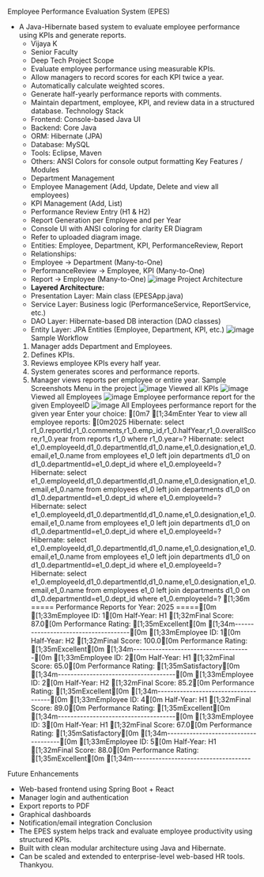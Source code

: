 Employee Performance Evaluation System (EPES)
- A Java-Hibernate based system to evaluate employee performance using KPIs and generate reports.
  - Vijaya K
  - Senior Faculty
  - Deep Tech
Project Scope
  - Evaluate employee performance using measurable KPIs.
  - Allow managers to record scores for each KPI twice a year.
  - Automatically calculate weighted scores.
  - Generate half-yearly performance reports with comments.
  - Maintain department, employee, KPI, and review data in a structured database.
Technology Stack
  - Frontend: Console-based Java UI
  - Backend: Core Java
  - ORM: Hibernate (JPA)
  - Database: MySQL
  - Tools: Eclipse, Maven 
  - Others: ANSI Colors for console output formatting
Key Features / Modules
  - Department Management
  - Employee Management (Add, Update, Delete and view all employees)
  - KPI Management (Add, List)
  - Performance Review Entry (H1 & H2)
  - Report Generation per Employee and per Year
  - Console UI with ANSI coloring for clarity
ER Diagram
  - Refer to uploaded diagram image.
  - Entities: Employee, Department, KPI, PerformanceReview, Report
  - Relationships:
  - Employee → Department (Many-to-One)
  - PerformanceReview → Employee, KPI (Many-to-One)
  - Report → Employee (Many-to-One)
    ![image](https://github.com/user-attachments/assets/08528933-9ada-4bf8-8840-3b5b5904c5da)
Project Architecture
  - **Layered Architecture:**
  - Presentation Layer: Main class (EPESApp.java)
  - Service Layer: Business logic (PerformanceService, ReportService, etc.)
  - DAO Layer: Hibernate-based DB interaction (DAO classes)
  - Entity Layer: JPA Entities (Employee, Department, KPI, etc.)
    ![image](https://github.com/user-attachments/assets/9482f8ca-9f83-4ae0-bd90-a7189fb5568a)
Sample Workflow
  1. Manager adds Department and Employees.
  2. Defines KPIs.
  3. Reviews employee KPIs every half year.
  4. System generates scores and performance reports.
  5. Manager views reports per employee or entire year.
Sample Screenshots
   Menu in the project
     ![image](https://github.com/user-attachments/assets/214a0097-fc97-4b06-979a-a07789d46f6c)
   Viewed all KPIs
     ![image](https://github.com/user-attachments/assets/7e47ec29-0434-46b4-a5e6-47ec90c32cfd)
   Viewed all Employees
     ![image](https://github.com/user-attachments/assets/e0886808-3b19-4f44-8b06-4c8c5c1104e6)
   Employee performance report for the given EmployeeID
     ![image](https://github.com/user-attachments/assets/d03c0673-bb62-47d5-a3f9-dc11a479ec73)
  All Employees performance report for the given year
    Enter your choice: [0m7
[1;34mEnter Year to view all employee reports: [0m2025
Hibernate: select r1_0.reportId,r1_0.comments,r1_0.emp_id,r1_0.halfYear,r1_0.overallScore,r1_0.year from reports r1_0 where r1_0.year=?
Hibernate: select e1_0.employeeId,d1_0.departmentId,d1_0.name,e1_0.designation,e1_0.email,e1_0.name from employees e1_0 left join departments d1_0 on d1_0.departmentId=e1_0.dept_id where e1_0.employeeId=?
Hibernate: select e1_0.employeeId,d1_0.departmentId,d1_0.name,e1_0.designation,e1_0.email,e1_0.name from employees e1_0 left join departments d1_0 on d1_0.departmentId=e1_0.dept_id where e1_0.employeeId=?
Hibernate: select e1_0.employeeId,d1_0.departmentId,d1_0.name,e1_0.designation,e1_0.email,e1_0.name from employees e1_0 left join departments d1_0 on d1_0.departmentId=e1_0.dept_id where e1_0.employeeId=?
Hibernate: select e1_0.employeeId,d1_0.departmentId,d1_0.name,e1_0.designation,e1_0.email,e1_0.name from employees e1_0 left join departments d1_0 on d1_0.departmentId=e1_0.dept_id where e1_0.employeeId=?
Hibernate: select e1_0.employeeId,d1_0.departmentId,d1_0.name,e1_0.designation,e1_0.email,e1_0.name from employees e1_0 left join departments d1_0 on d1_0.departmentId=e1_0.dept_id where e1_0.employeeId=?
[1;36m
===== Performance Reports for Year: 2025 =====[0m
[1;33mEmployee ID: 1[0m
Half-Year: H1
[1;32mFinal Score: 87.0[0m
Performance Rating: [1;35mExcellent[0m
[1;34m-------------------------------------[0m
[1;33mEmployee ID: 1[0m
Half-Year: H2
[1;32mFinal Score: 100.0[0m
Performance Rating: [1;35mExcellent[0m
[1;34m-------------------------------------[0m
[1;33mEmployee ID: 2[0m
Half-Year: H1
[1;32mFinal Score: 65.0[0m
Performance Rating: [1;35mSatisfactory[0m
[1;34m-------------------------------------[0m
[1;33mEmployee ID: 2[0m
Half-Year: H2
[1;32mFinal Score: 85.2[0m
Performance Rating: [1;35mExcellent[0m
[1;34m-------------------------------------[0m
[1;33mEmployee ID: 4[0m
Half-Year: H1
[1;32mFinal Score: 89.0[0m
Performance Rating: [1;35mExcellent[0m
[1;34m-------------------------------------[0m
[1;33mEmployee ID: 3[0m
Half-Year: H1
[1;32mFinal Score: 67.0[0m
Performance Rating: [1;35mSatisfactory[0m
[1;34m-------------------------------------[0m
[1;33mEmployee ID: 5[0m
Half-Year: H1
[1;32mFinal Score: 88.0[0m
Performance Rating: [1;35mExcellent[0m
[1;34m-------------------------------------

Future Enhancements
  - Web-based frontend using Spring Boot +  React
  - Manager login and authentication
  - Export reports to PDF
  - Graphical dashboards
  - Notification/email integration
Conclusion
  - The EPES system helps track and evaluate employee productivity using structured KPIs.
  - Built with clean modular architecture using Java and Hibernate.
  - Can be scaled and extended to enterprise-level web-based HR tools.
Thankyou. 

















